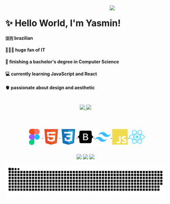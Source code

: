 

<img align="right" width="35%" src="https://i.ibb.co/VHbJmTs/octocat.png" /> 

# ✨ Hello World, I'm Yasmin!

<div display="inline-block">
  <h4 align="left"> 🇧🇷 brazilian </h4>
  <h4 align="left"> 👩🏻‍💻 huge fan of IT </h4>
  <h4 align="left"> 📖 finishing a bachelor's degree in Computer Science </h4>
  <h4 align="left"> 💻 currently learning JavaScript and React </h4>
  <h4 align="left"> 🫀 passionate about design and aesthetic </h4>
</div>

#


<div align="center">
  <a href="https://github.com/yasminmilhomem">
  <img height="180em" src="https://github-readme-stats.vercel.app/api?username=yasminmilhomem&theme=swift&show_icons=true"/>
  <img height="180em" src="https://github-readme-stats.vercel.app/api/top-langs/?username=yasminmilhomem&layout=compact&langs_count=7&theme=swift"/>
</div>

# 

<div align="center" style="display: inline_block"><br>


  <img align="center" alt="Yasmin-Figma" height="50" width="50" src="https://raw.githubusercontent.com/devicons/devicon/master/icons/figma/figma-original.svg">
  <img align="center" alt="Yasmin-HTML" height="50" width="50" src="https://raw.githubusercontent.com/devicons/devicon/master/icons/html5/html5-original.svg">
  <img align="center" alt="Yasmin-CSS" height="50" width="50" src="https://raw.githubusercontent.com/devicons/devicon/master/icons/css3/css3-original.svg">
  <img align="center" alt="Yasmin-Bootstrap" height="50" width="50" src="https://raw.githubusercontent.com/devicons/devicon/master/icons/bootstrap/bootstrap-plain.svg">
    <img align="center" alt="Yasmin-Tailwind" height="50" width="50" src="https://raw.githubusercontent.com/devicons/devicon/master/icons/tailwindcss/tailwindcss-plain.svg">
  <img align="center" alt="Yasmin-Js" height="50" width="50" src="https://raw.githubusercontent.com/devicons/devicon/master/icons/javascript/javascript-plain.svg">
  <img align="center" alt="Yasmin-React" height="50" width="50" src="https://raw.githubusercontent.com/devicons/devicon/master/icons/react/react-original.svg">


</div>

 
  ##
 
<div align="center"> 

  <a href="https://instagram.com/yasminmilhomem" target="_blank"><img src="https://img.shields.io/badge/-Instagram-%23E4405F?style=for-the-badge&logo=instagram&logoColor=white" target="_blank"></a>
  <a href = "mailto:yasminmilhomem1517@gmail.com"><img src="https://img.shields.io/badge/-Gmail-%23333?style=for-the-badge&logo=gmail&logoColor=white" target="_blank"></a>
  <a href="https://www.linkedin.com/in/yasminmilhomemdeoliveira" target="_blank"><img src="https://img.shields.io/badge/-LinkedIn-%230077B5?style=for-the-badge&logo=linkedin&logoColor=white" target="_blank"></a> 
 
  ![Snake](https://github.com/yasminmilhomem/yasminmilhomem/blob/output/github-contribution-grid-snake.svg)
 
</div>
